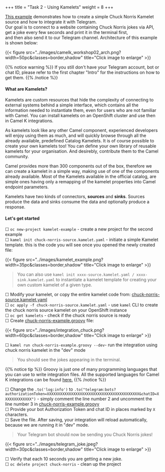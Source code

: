 +++
title = "Task 2 - Using Kamelets"
weight = 8
+++

[This example](https://github.com/camel-k-integration-workshop/camel-k-workshop/tree/main/02-kamelets-examples) demonstrates how to create a simple Chuck Norris Kamelet source and how to integrate it with Telegram.  \
Our goal is to connect to a website containing Chuck Norris jokes via API, get a joke every few seconds and print it in the terminal first,  \
and then also send it to our Telegram channel. Architecture of this example is shown below:

{{< figure src="../images/camelk_workshop02_arch.png?width=50pc&classes=border,shadow" title="Click image to enlarge" >}}

{{% notice warning %}}
If you still don't have your Telegram account, bot or chat ID, please refer to the first chapter "Intro" for the instructions on how to get them.
{{% /notice %}}
 

#### What are Kamelets? 

Kamelets are custom resources that hide the complexity of connecting to external systems behind a simple interface, which contains all the information needed to instantiate them, even for users who are not familiar with Camel. You can install kamelets on an OpenShift cluster and use then in Camel K integrations.

As kamelets look like any other Camel component, experienced developers will enjoy using them as much, and will quickly browse through all the already available, predefined Catalog Kamelets. It is of course possible to create your own kamelets too!
You can define your own library of reusable kamelets for your organisation. And desirebly, contribute them to the Camel community.

Camel provides more than 300 components out of the box, therefore we can create a kamelet in a simple way, making use of one of the components already available. Most of the Kamelets available in the official catalog, are simple ones having only a remapping of the kamelet properties into Camel endpoint parameters.

Kamelets have two kinds of connectors, **sources** and **sinks**. Sources produce the data and sinks consume the data and optionally produce a response. 


#### Let's get started

&#9744; `oc new-project kamelet-example` - create a new project for the second example \
&#9744; `kamel init chuck-norris-source.kamelet.yaml` - initiate a simple Kamelet template. this is the code you will see once you opened the newly created file:

{{< figure src="../images/kamelet_example.png?width=35pc&classes=border,shadow" title="Click image to enlarge" >}}

> You can also use `kamel init xxxx-source.kamelet.yaml / xxxx-sink.kamelet.yaml` to instantiate a kamelet template for creating your own custom kamelet of a given type.

&#9744; Modify your kamelet, or copy the entire kamelet code from: [chuck-norris-source.kamelet.yaml](https://github.com/camel-k-integration-workshop/camel-k-workshop/blob/main/02-kamelets-examples/chuck-norris-source.kamelet.yaml)  \
&#9744; `oc apply -f chuck-norris-source.kamelet.yaml` - use `kamel` CLI to create the chuck norris source kamelet on your OpenShift instance \
&#9744; `oc get kamelets` - check if the chuck norris source is ready \
&#9744; Create [chuck-norris-example.groovy](https://github.com/camel-k-integration-workshop/camel-k-workshop/blob/main/02-kamelets-examples/chuck-norris-example.groovy) file:

{{< figure src="../images/integration_chuck.png?width=60pc&classes=border,shadow" title="Click image to enlarge" >}}

&#9744; `kamel run chuck-norris-example.groovy --dev`- run the integration using chuck norris kamelet in the "dev" mode 

> You should see the jokes appearing in the terminal. 

{{% notice tip %}}
Groovy is just one of many programming languages that you can use to write integration files. All the supported languages for Camel K integrations can be found [here.](https://camel.apache.org/camel-k/1.8.x/languages/languages.html)
{{% /notice %}}


&#9744; Change the `.to('log:info')` to `.to("telegram:bots?authorizationToken=XXXXXXXXXXXXXXXXXXXXXXXXXXXXXXXXXXXXXXXXXX&chatID=XXXXXXXXXXXXX")`  - simply comment the line number 2 and uncomment the line number 3 in [chuck-norris-example.groovy](https://github.com/camel-k-integration-workshop/camel-k-workshop/blob/main/02-kamelets-examples/chuck-norris-example.groovy)  \
&#9744; Provide your bot Authorization Token and chat ID in places marked by `X` characters.  \
&#9744; Save the file. After saving, your integration will reload automatically, because we are running it in "dev" mode.
> Your Telegram bot should now be sending you Chuck Norris jokes!

{{< figure src="../images/telegram_joke.jpeg?width=30pc&classes=border,shadow" title="Click image to enlarge" >}}

&#9744; Verify that each 10 seconds you are getting a new joke.  \
&#9744; `oc delete project chuck-norris` - clean up the project
